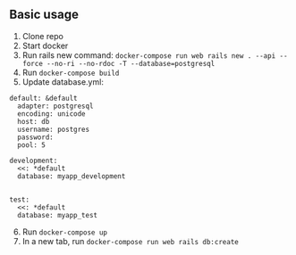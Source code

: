 ## Basic usage

1. Clone repo
2. Start docker
3. Run rails new command: `docker-compose run web rails new . --api --force --no-ri --no-rdoc -T --database=postgresql`
4. Run `docker-compose build`
5. Update database.yml:
  ```
  default: &default
    adapter: postgresql
    encoding: unicode
    host: db
    username: postgres
    password:
    pool: 5

  development:
    <<: *default
    database: myapp_development


  test:
    <<: *default
    database: myapp_test
  ```
6. Run `docker-compose up`
7. In a new tab, run `docker-compose run web rails db:create`
